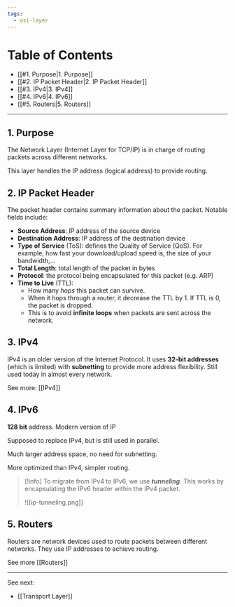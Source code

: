 ```yaml
---
tags:
  - osi-layer
---
```

# Table of Contents

- [[#1. Purpose|1. Purpose]]
- [[#2. IP Packet Header|2. IP Packet Header]]
- [[#3. IPv4|3. IPv4]]
- [[#4. IPv6|4. IPv6]]
- [[#5. Routers|5. Routers]]

---
## 1. Purpose

The Network Layer (Internet Layer for TCP/IP) is in charge of routing packets across different networks.

This layer handles the IP address (logical address) to provide routing.
## 2. IP Packet Header

The packet header contains summary information about the packet. Notable fields include:

- **Source Address**: IP address of the source device
- **Destination Address**: IP address of the destination device
- **Type of Service** (ToS): defines the Quality of Service (QoS). For example, how fast your download/upload speed is, the size of your bandwidth,...
- **Total Length**: total length of the packet in bytes
- **Protocol**: the protocol being encapsulated for this packet (e.g. ARP)
- **Time to Live** (TTL): 
	- How many *hops* this packet can survive. 
	- When it hops through a router, it decrease the TTL by 1. If TTL is 0, the packet is dropped.
	- This is to avoid **infinite loops** when packets are sent across the network.
## 3. IPv4 

IPv4 is an older version of the Internet Protocol. It uses **32-bit addresses** (which is limited) with **subnetting** to provide more address flexibility. Still used today in almost every network.

See more: [[IPv4]]
## 4. IPv6

**128 bit** address. Modern version of IP

Supposed to replace IPv4, but is still used in parallel.

Much larger address space, no need for subnetting.

More optimized than IPv4, simpler routing.

>[!info]
>To migrate from IPv4 to IPv6, we use ***tunneling***. This works by encapsulating the IPv6 header within the IPv4 packet.
>
>![[ip-tunneling.png]]
## 5. Routers

Routers are network devices used to route packets between different networks. They use IP addresses to achieve routing.

See more [[Routers]]

---
See next:
- [[Transport Layer]]